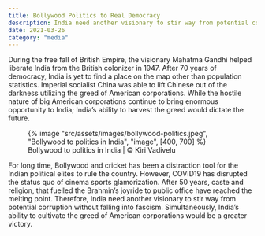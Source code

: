 ```yaml
---
title: Bollywood Politics to Real Democracy
description: India need another visionary to stir way from potential corruption without falling into fascism
date: 2021-03-26
category: "media"
---
```


During the free fall of British Empire, the visionary Mahatma Gandhi helped liberate India from the British colonizer in 1947. After 70 years of democracy, India is yet to find a place on the map other than population statistics. Imperial socialist China was able to lift Chinese out of the darkness utilizing the greed of American corporations. While the hostile nature of big American corporations continue to bring enormous opportunity to India; India’s ability to harvest the greed would dictate the future.

<!-- excerpt -->

<figure>
{% image "src/assets/images/bollywood-politics.jpeg", "Bollywood to politics in India", "image", [400, 700] %}
<figcaption>Bollywood to politics in India | © Kiri Vadivelu</figcaption>
</figure>

For long time, Bollywood and cricket has been a distraction tool for the Indian political elites to rule the country. However, COVID19 has disrupted the status quo of cinema sports glamorization. After 50 years, caste and religion, that fuelled the Brahmin’s joyride to public office have reached the melting point. Therefore, India need another visionary to stir way from potential corruption without falling into fascism. Simultaneously, India’s ability to cultivate the greed of American corporations would be a greater victory.
